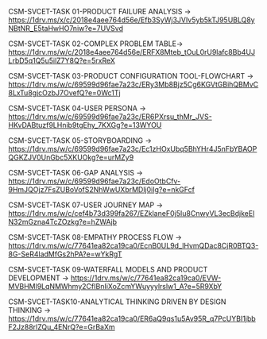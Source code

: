CSM-SVCET-TASK 01-PRODUCT FAILURE ANALYSIS -> https://1drv.ms/x/c/2018e4aee764d56e/Efb3SyWj3JVIv5yb5kTJ95UBLQ8yNBtNR_E5taHwHO7niw?e=7UVSvd

CSM-SVCET-TASK 02-COMPLEX PROBLEM TABLE-> https://1drv.ms/w/c/2018e4aee764d56e/ERFX8Mteb_tOuL0rU9lafc8Bb4UJLrbD5q1Q5u5ilZ7Y8Q?e=5rxReX

CSM-SVCET-TASK 03-PRODUCT CONFIGURATION TOOL-FLOWCHART -> https://1drv.ms/w/c/69599d96fae7a23c/ERy3Mb8Bjz5Cg6KGVtGBihQBMvC8LxTu8gjcOzbJ7OvefQ?e=0Wc1Tj

CSM-SVCET-TASK 04-USER PERSONA -> https://1drv.ms/w/c/69599d96fae7a23c/ER6PXrsu_thMr_JVS-HKvDABtuzf9LHnib9tgEhy_7KXGg?e=13WYOU

CSM-SVCET-TASK 05-STORYBOARDING ->  https://1drv.ms/w/c/69599d96fae7a23c/Ec1zHOxUbq5BhYHr4J5nFbYBAOPQGKZJV0UnGbc5XKUOkg?e=urMZy9

CSM-SVCET-TASK 06-GAP ANALYSIS -> https://1drv.ms/w/c/69599d96fae7a23c/EdoOtbCfv-9HmJQOjz7FsZUBoVofS2NhWwUXbrMDlj0iIg?e=nkGFcf

CSM-SVCET-TASK 07-USER JOURNEY MAP -> https://1drv.ms/w/c/cef4b73d399fa267/EZklaneF0j5Iu8CnwyVL3ecBdjkeElN32mGzna4TcZOzkg?e=hZWAjb

CSM-SVCET-TASK 08-EMPATHY PROCESS FLOW ->  https://1drv.ms/w/c/77641ea82ca19ca0/EcnB0UL9d_lHvmQDac8CjR0BTQ3-8G-SeR4ladMfGs2hPA?e=wYkRgT

CSM-SVCET-TASK 09-WATERFALL MODELS AND PRODUCT DEVELOPMENT ->  https://1drv.ms/w/c/77641ea82ca19ca0/EVW-MVBHMl9LqNMWhmy2CfIBnIiXoZcmYWuyyylrslw1_A?e=5R9XbY

CSM-SVCET-TASK10-ANALYTICAL THINKING DRIVEN BY DESIGN THINKING -> https://1drv.ms/w/c/77641ea82ca19ca0/ER6aQ9qs1u5Av95R_q7PcUYBI1jbbF2Jz88rlZQu_4ENrQ?e=GrBaXm 
